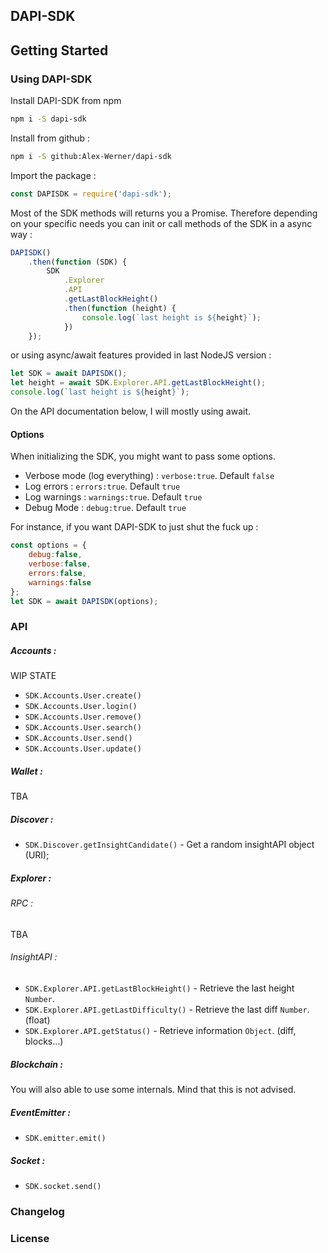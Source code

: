 ## DAPI-SDK

## Getting Started
### Using DAPI-SDK

Install DAPI-SDK from npm

```sh
npm i -S dapi-sdk
```

Install from github :

```sh
npm i -S github:Alex-Werner/dapi-sdk
```

Import the package :
```js
const DAPISDK = require('dapi-sdk');
```

Most of the SDK methods will returns you a Promise.
Therefore depending on your specific needs you can init or call methods of the SDK in a async way :
```js
DAPISDK()
    .then(function (SDK) {
        SDK
            .Explorer
            .API
            .getLastBlockHeight()
            .then(function (height) {
                console.log(`last height is ${height}`);
            })
    });
```

or using async/await features provided in last NodeJS version :
```js
let SDK = await DAPISDK();
let height = await SDK.Explorer.API.getLastBlockHeight();
console.log(`last height is ${height}`);
```

On the API documentation below, I will mostly using await.

#### Options
When initializing the SDK, you might want to pass some options.

- Verbose mode (log everything) : `verbose:true`. Default `false`
- Log errors : `errors:true`. Default `true`
- Log warnings : `warnings:true`. Default `true`
- Debug Mode : `debug:true`. Default `true`

For instance, if you want DAPI-SDK to just shut the fuck up :
```js
const options = {
    debug:false,
    verbose:false,
    errors:false,
    warnings:false
};
let SDK = await DAPISDK(options);
```

### API

##### Accounts :
WIP STATE
- `SDK.Accounts.User.create()`
- `SDK.Accounts.User.login()`
- `SDK.Accounts.User.remove()`
- `SDK.Accounts.User.search()`
- `SDK.Accounts.User.send()`
- `SDK.Accounts.User.update()`

##### Wallet :
TBA
##### Discover :
- `SDK.Discover.getInsightCandidate()` - Get a random insightAPI object (URI);

##### Explorer :
###### RPC :
TBA
###### InsightAPI :
- `SDK.Explorer.API.getLastBlockHeight()` - Retrieve the last height `Number`.
- `SDK.Explorer.API.getLastDifficulty()` - Retrieve the last diff `Number`.(float)
- `SDK.Explorer.API.getStatus()` - Retrieve information `Object`. (diff, blocks...)

##### Blockchain :

You will also able to use some internals. Mind that this is not advised.
##### EventEmitter :
- `SDK.emitter.emit()`

##### Socket :
- `SDK.socket.send()`

### Changelog
### License
